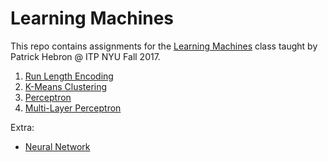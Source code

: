 # Learning Machines

This repo contains assignments for the [Learning Machines](http://www.patrickhebron.com/learning-machines/) class taught by Patrick Hebron @ ITP NYU Fall 2017.

1. [Run Length Encoding](run_length_encoding)
2. [K-Means Clustering](k-meansclustering)
3. [Perceptron](perceptron)
4. [Multi-Layer Perceptron](MLP)

Extra:

- [Neural Network](neuralNetwork)